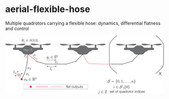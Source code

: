 # aerial-flexible-hose
Multiple quadrotors carrying a flexible hose: dynamics, differential flatness and control


<img src="./media/diff-flat.png" width="600"  />
